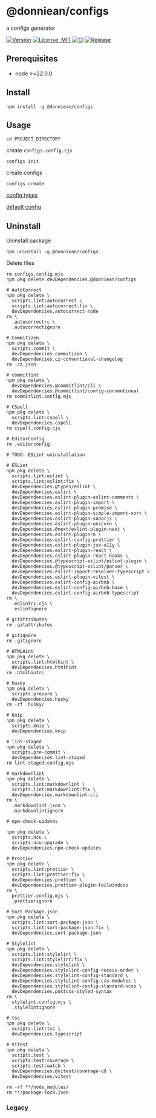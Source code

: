 # @donniean/configs

a configs generator

[![Version](https://img.shields.io/npm/v/@donniean/configs.svg)](https://www.npmjs.com/package/@donniean/configs) [![License: MIT](https://img.shields.io/github/license/donniean/configs)](https://github.com/donniean/configs/blob/master/LICENSE) [![CI](https://github.com/donniean/configs/actions/workflows/ci.yml/badge.svg)](https://github.com/donniean/configs/actions/workflows/ci.yml) [![Release](https://github.com/donniean/configs/actions/workflows/release.yml/badge.svg)](https://github.com/donniean/configs/actions/workflows/release.yml)

## Prerequisites

- node >=22.0.0

## Install

```shell
npm install -g @donniean/configs
```

## Usage

```shell
cd PROJECT_DIRECTORY
```

create `configs.config.cjs`

```shell
configs init
```

create configs

```shell
configs create
```

[config types](src/types/configs-config.ts)

[default config](src/constants/configs-config.ts)

## Uninstall

Uninstall package

```shell
npm uninstall -g @donniean/configs
```

Delete files

```shell
rm configs.config.mjs
npm pkg delete devDependencies.@donniean/configs

# AutoCorrect
npm pkg delete \
  scripts.lint:autocorrect \
  scripts.lint:autocorrect:fix \
  devDependencies.autocorrect-node
rm \
  .autocorrectrc \
  .autocorrectignore

# Commitizen
npm pkg delete \
  scripts.commit \
  devDependencies.commitizen \
  devDependencies.cz-conventional-changelog
rm .cz.json

# commitlint
npm pkg delete \
  devDependencies.@commitlint/cli \
  devDependencies.@commitlint/config-conventional
rm commitlint.config.mjs

# CSpell
npm pkg delete \
  scripts.lint:cspell \
  devDependencies.cspell
rm cspell.config.cjs

# EditorConfig
rm .editorconfig

# TODO: ESLint uninstallation

# ESLint
npm pkg delete \
  scripts.lint:eslint \
  scripts.lint:eslint:fix \
  devDependencies.@types/eslint \
  devDependencies.eslint \
  devDependencies.eslint-plugin-eslint-comments \
  devDependencies.eslint-plugin-import \
  devDependencies.eslint-plugin-promise \
  devDependencies.eslint-plugin-simple-import-sort \
  devDependencies.eslint-plugin-sonarjs \
  devDependencies.eslint-plugin-unicorn \
  devDependencies.@next/eslint-plugin-next \
  devDependencies.eslint-plugin-n \
  devDependencies.eslint-config-prettier \
  devDependencies.eslint-plugin-jsx-a11y \
  devDependencies.eslint-plugin-react \
  devDependencies.eslint-plugin-react-hooks \
  devDependencies.@typescript-eslint/eslint-plugin \
  devDependencies.@typescript-eslint/parser \
  devDependencies.eslint-import-resolver-typescript \
  devDependencies.eslint-plugin-vitest \
  devDependencies.eslint-config-airbnb \
  devDependencies.eslint-config-airbnb-base \
  devDependencies.eslint-config-airbnb-typescript
rm \
  .eslintrc.cjs \
  .eslintignore

# gitattributes
rm .gitattributes

# gitignore
rm .gitignore

# HTMLHint
npm pkg delete \
  scripts.lint:htmlhint \
  devDependencies.htmlhint
rm .htmlhintrc

# husky
npm pkg delete \
  scripts.prepare \
  devDependencies.husky
rm -rf .husky/

# Knip
npm pkg delete \
  scripts.knip \
  devDependencies.knip

# lint-staged
npm pkg delete \
  scripts.pre-commit \
  devDependencies.lint-staged
rm lint-staged.config.mjs

# markdownlint
npm pkg delete \
  scripts.lint:markdownlint \
  scripts.lint:markdownlint:fix \
  devDependencies.markdownlint-cli
rm \
  .markdownlint.json \
  .markdownlintignore

# npm-check-updates

npm pkg delete \
  scripts.ncu \
  scripts.ncu:upgrade \
  devDependencies.npm-check-updates

# Prettier
npm pkg delete \
  scripts.lint:prettier \
  scripts.lint:prettier:fix \
  devDependencies.prettier \
  devDependencies.prettier-plugin-tailwindcss
rm \
  prettier.config.mjs \
  .prettierignore

# Sort Package.json
npm pkg delete \
  scripts.lint:sort-package-json \
  scripts.lint:sort-package-json:fix \
  devDependencies.sort-package-json

# Stylelint
npm pkg delete \
  scripts.lint:stylelint \
  scripts.lint:stylelint:fix \
  devDependencies.stylelint \
  devDependencies.stylelint-config-recess-order \
  devDependencies.stylelint-config-standard \
  devDependencies.stylelint-config-css-modules \
  devDependencies.stylelint-config-standard-scss \
  devDependencies.postcss-styled-syntax
rm \
  stylelint.config.mjs \
  .stylelintignore

# tsc
npm pkg delete \
  scripts.lint:tsc \
  devDependencies.typescript

# Vitest
npm pkg delete \
  scripts.test \
  scripts.test:coverage \
  scripts.test:watch \
  devDependencies.@vitest/coverage-v8 \
  devDependencies.vitest

rm -rf **/node_modules/
rm **/package-lock.json
```

### Legacy

```shell

```
